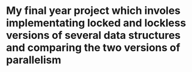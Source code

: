 My final year project which involes implementating locked and lockless versions of several data structures and comparing the two versions of parallelism
===
